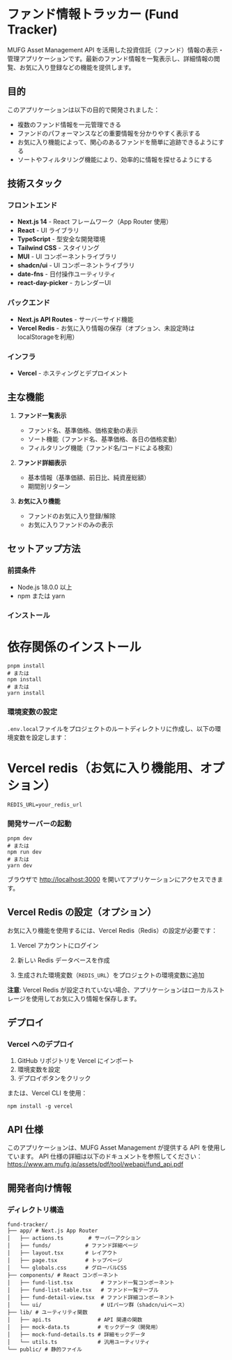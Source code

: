 # ファンド情報トラッカー (Fund Tracker)

MUFG Asset Management API を活用した投資信託（ファンド）情報の表示・管理アプリケーションです。最新のファンド情報を一覧表示し、詳細情報の閲覧、お気に入り登録などの機能を提供します。

## 目的

このアプリケーションは以下の目的で開発されました：

- 複数のファンド情報を一元管理できる
- ファンドのパフォーマンスなどの重要情報を分かりやすく表示する
- お気に入り機能によって、関心のあるファンドを簡単に追跡できるようにする
- ソートやフィルタリング機能により、効率的に情報を探せるようにする

## 技術スタック

### フロントエンド

- **Next.js 14** - React フレームワーク（App Router 使用）
- **React** - UI ライブラリ
- **TypeScript** - 型安全な開発環境
- **Tailwind CSS** - スタイリング
- **MUI** - UI コンポーネントライブラリ
- **shadcn/ui** - UI コンポーネントライブラリ
- **date-fns** - 日付操作ユーティリティ
- **react-day-picker** - カレンダーUI

### バックエンド

- **Next.js API Routes** - サーバーサイド機能
- **Vercel Redis** - お気に入り情報の保存（オプション、未設定時はlocalStorageを利用）

### インフラ

- **Vercel** - ホスティングとデプロイメント

## 主な機能

1. **ファンド一覧表示**

   - ファンド名、基準価格、価格変動の表示
   - ソート機能（ファンド名、基準価格、各日の価格変動）
   - フィルタリング機能（ファンド名/コードによる検索）

2. **ファンド詳細表示**

   - 基本情報（基準価額、前日比、純資産総額）
   - 期間別リターン

3. **お気に入り機能**
   - ファンドのお気に入り登録/解除
   - お気に入りファンドのみの表示

## セットアップ方法

### 前提条件

- Node.js 18.0.0 以上
- npm または yarn

### インストール

# 依存関係のインストール

```
pnpm install
# または
npm install
# または
yarn install
```

### 環境変数の設定

`.env.local`ファイルをプロジェクトのルートディレクトリに作成し、以下の環境変数を設定します：

# Vercel redis（お気に入り機能用、オプション）

```
REDIS_URL=your_redis_url
```

### 開発サーバーの起動

```
pnpm dev
# または
npm run dev
# または
yarn dev
```

ブラウザで [http://localhost:3000](http://localhost:3000) を開いてアプリケーションにアクセスできます。

## Vercel Redis の設定（オプション）

お気に入り機能を使用するには、Vercel Redis（Redis）の設定が必要です：

1. Vercel アカウントにログイン

2. 新しい Redis データベースを作成

3. 生成された環境変数（`REDIS_URL`）をプロジェクトの環境変数に追加

**注意**: Vercel Redis が設定されていない場合、アプリケーションはローカルストレージを使用してお気に入り情報を保存します。

## デプロイ

### Vercel へのデプロイ

1. GitHub リポジトリを Vercel にインポート
2. 環境変数を設定
3. デプロイボタンをクリック

または、Vercel CLI を使用：

```
npm install -g vercel
```

## API 仕様

このアプリケーションは、MUFG Asset Management が提供する API を使用しています。
API 仕様の詳細は以下のドキュメントを参照してください：
https://www.am.mufg.jp/assets/pdf/tool/webapi/fund_api.pdf

## 開発者向け情報

### ディレクトリ構造

```
fund-tracker/
├── app/ # Next.js App Router
│   ├── actions.ts        # サーバーアクション
│   ├── funds/           # ファンド詳細ページ
│   ├── layout.tsx       # レイアウト
│   ├── page.tsx         # トップページ
│   └── globals.css      # グローバルCSS
├── components/ # React コンポーネント
│   ├── fund-list.tsx         # ファンド一覧コンポーネント
│   ├── fund-list-table.tsx   # ファンド一覧テーブル
│   ├── fund-detail-view.tsx  # ファンド詳細コンポーネント
│   └── ui/                   # UIパーツ群（shadcn/uiベース）
├── lib/ # ユーティリティ関数
│   ├── api.ts               # API 関連の関数
│   ├── mock-data.ts         # モックデータ（開発用）
│   ├── mock-fund-details.ts # 詳細モックデータ
│   └── utils.ts             # 汎用ユーティリティ
└── public/ # 静的ファイル
```
